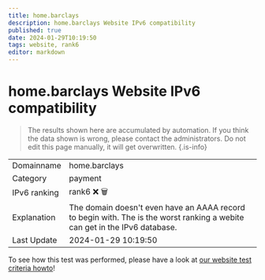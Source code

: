 ```yaml
---
title: home.barclays
description: home.barclays Website IPv6 compatibility
published: true
date: 2024-01-29T10:19:50
tags: website, rank6
editor: markdown
---
```


# home.barclays Website IPv6 compatibility

> The results shown here are accumulated by automation. If you think the data shown is wrong, please contact the administrators. 
> Do not edit this page manually, it will get overwritten.
{.is-info}


|   |   |
| - | - |
| Domainname | home.barclays
| Category | payment |
| IPv6 ranking | rank6 :x: :wastebasket: |
| Explanation | The domain doesn't even have an AAAA record to begin with. The is the worst ranking a webite can get in the IPv6 database. |
| Last Update | 2024-01-29 10:19:50 |

To see how this test was performed, please have a look at [our website test criteria howto](/howto/testcriteria/website)!


